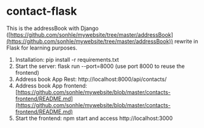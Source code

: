 # contact-flask

This is the addressBook with Django ([https://github.com/sonhle/mywebsite/tree/master/addressBook](https://github.com/sonhle/mywebsite/tree/master/addressBook)) rewrite in Flask for learning purposes.

1. Installation: pip install -r requirements.txt
2. Start the server: flask run --port=8000 (use port 8000 to reuse the frontend)
3. Address book App Rest: http://localhost:8000/api/contacts/
4. Address book App frontend: [https://github.com/sonhle/mywebsite/blob/master/contacts-frontend/README.md](https://github.com/sonhle/mywebsite/blob/master/contacts-frontend/README.md)
5. Start the frontend: npm start and access http://localhost:3000